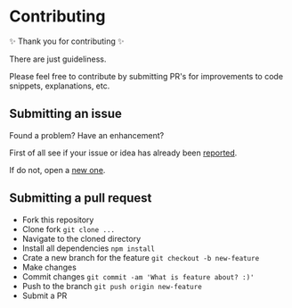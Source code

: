 # Contributing

✨ Thank you for contributing ✨

There are just guideliness.

Please feel free to contribute by submitting PR's for improvements to code snippets, explanations, etc.

## Submitting an issue

Found a problem? Have an enhancement? 

First of all see if your issue or idea has already been [reported](https://github.com/shystruk/create-react-redux-app-structure/issues).

If do not, open a [new one](https://github.com/shystruk/create-react-redux-app-structure/issues/new).

## Submitting a pull request

- Fork this repository
- Clone fork `git clone ...`
- Navigate to the cloned directory
- Install all dependencies `npm install`
- Crate a new branch for the feature `git checkout -b new-feature`
- Make changes
- Commit changes `git commit -am 'What is feature about? :)'`
- Push to the branch `git push origin new-feature`
- Submit a PR
